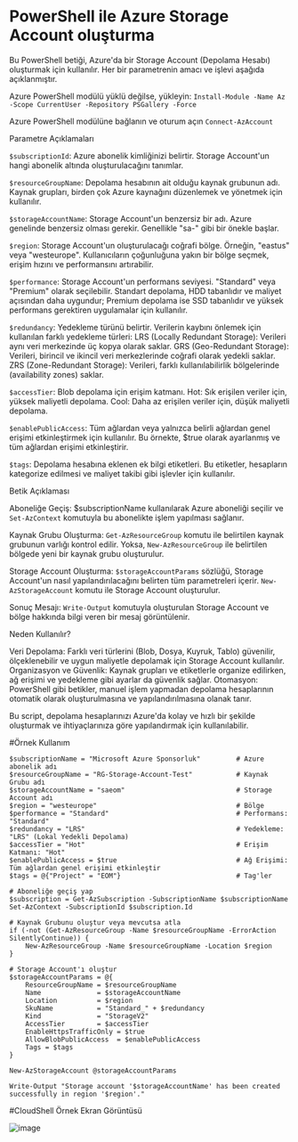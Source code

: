 # PowerShell ile Azure Storage Account oluşturma
Bu PowerShell betiği, Azure'da bir Storage Account (Depolama Hesabı) oluşturmak için kullanılır. Her bir parametrenin amacı ve işlevi aşağıda açıklanmıştır.

Azure PowerShell modülü yüklü değilse, yükleyin:
`Install-Module -Name Az -Scope CurrentUser -Repository PSGallery -Force`

Azure PowerShell modülüne bağlanın ve oturum açın
`Connect-AzAccount`

Parametre Açıklamaları

  `$subscriptionId`: Azure abonelik kimliğinizi belirtir. Storage Account'un hangi abonelik altında oluşturulacağını tanımlar.
  
  `$resourceGroupName`: Depolama hesabının ait olduğu kaynak grubunun adı. Kaynak grupları, birden çok Azure kaynağını düzenlemek ve yönetmek için kullanılır.
  
  `$storageAccountName`: Storage Account'un benzersiz bir adı. Azure genelinde benzersiz olması gerekir. Genellikle "sa-" gibi bir önekle başlar.
  
  `$region`: Storage Account'un oluşturulacağı coğrafi bölge. Örneğin, "eastus" veya "westeurope". Kullanıcıların çoğunluğuna yakın bir bölge seçmek, erişim hızını ve performansını artırabilir.
  
  `$performance`: Storage Account'un performans seviyesi. "Standard" veya "Premium" olarak seçilebilir. Standart depolama, HDD tabanlıdır ve maliyet açısından daha uygundur; Premium depolama ise SSD tabanlıdır ve yüksek performans gerektiren uygulamalar için kullanılır.
  
  `$redundancy`: Yedekleme türünü belirtir. Verilerin kaybını önlemek için kullanılan farklı yedekleme türleri:
        LRS (Locally Redundant Storage): Verileri aynı veri merkezinde üç kopya olarak saklar.
        GRS (Geo-Redundant Storage): Verileri, birincil ve ikincil veri merkezlerinde coğrafi olarak yedekli saklar.
        ZRS (Zone-Redundant Storage): Verileri, farklı kullanılabilirlik bölgelerinde (availability zones) saklar.
        
  `$accessTier`: Blob depolama için erişim katmanı.
        Hot: Sık erişilen veriler için, yüksek maliyetli depolama.
        Cool: Daha az erişilen veriler için, düşük maliyetli depolama.
        
  `$enablePublicAccess`: Tüm ağlardan veya yalnızca belirli ağlardan genel erişimi etkinleştirmek için kullanılır. Bu örnekte, $true olarak ayarlanmış ve tüm ağlardan erişimi etkinleştirir.
  
  `$tags`: Depolama hesabına eklenen ek bilgi etiketleri. Bu etiketler, hesapların kategorize edilmesi ve maliyet takibi gibi işlevler için kullanılır.

Betik Açıklaması

  Aboneliğe Geçiş:
        $subscriptionName kullanılarak Azure aboneliği seçilir ve `Set-AzContext` komutuyla bu abonelikte işlem yapılması sağlanır.

  Kaynak Grubu Oluşturma:
        `Get-AzResourceGroup` komutu ile belirtilen kaynak grubunun varlığı kontrol edilir. Yoksa, `New-AzResourceGroup` ile belirtilen bölgede yeni bir kaynak grubu oluşturulur.

  Storage Account Oluşturma:
        `$storageAccountParams` sözlüğü, Storage Account'un nasıl yapılandırılacağını belirten tüm parametreleri içerir. `New-AzStorageAccount` komutu ile Storage Account oluşturulur.

  Sonuç Mesajı:
        `Write-Output` komutuyla oluşturulan Storage Account ve bölge hakkında bilgi veren bir mesaj görüntülenir.

Neden Kullanılır?

  Veri Depolama: Farklı veri türlerini (Blob, Dosya, Kuyruk, Tablo) güvenilir, ölçeklenebilir ve uygun maliyetle depolamak için Storage Account kullanılır.
  Organizasyon ve Güvenlik: Kaynak grupları ve etiketlerle organize edilirken, ağ erişimi ve yedekleme gibi ayarlar da güvenlik sağlar.
  Otomasyon: PowerShell gibi betikler, manuel işlem yapmadan depolama hesaplarının otomatik olarak oluşturulmasına ve yapılandırılmasına olanak tanır.

Bu script, depolama hesaplarınızı Azure'da kolay ve hızlı bir şekilde oluşturmak ve ihtiyaçlarınıza göre yapılandırmak için kullanılabilir.

#Örnek Kullanım
```
$subscriptionName = "Microsoft Azure Sponsorluk"         # Azure abonelik adı
$resourceGroupName = "RG-Storage-Account-Test"           # Kaynak Grubu adı
$storageAccountName = "saeom"                            # Storage Account adı
$region = "westeurope"                                   # Bölge
$performance = "Standard"                                # Performans: "Standard"
$redundancy = "LRS"                                      # Yedekleme: "LRS" (Lokal Yedekli Depolama)
$accessTier = "Hot"                                      # Erişim Katmanı: "Hot"
$enablePublicAccess = $true                              # Ağ Erişimi: Tüm ağlardan genel erişimi etkinleştir
$tags = @{"Project" = "EOM"}                             # Tag'ler

# Aboneliğe geçiş yap
$subscription = Get-AzSubscription -SubscriptionName $subscriptionName
Set-AzContext -SubscriptionId $subscription.Id

# Kaynak Grubunu oluştur veya mevcutsa atla
if (-not (Get-AzResourceGroup -Name $resourceGroupName -ErrorAction SilentlyContinue)) {
    New-AzResourceGroup -Name $resourceGroupName -Location $region
}

# Storage Account'ı oluştur
$storageAccountParams = @{
    ResourceGroupName = $resourceGroupName
    Name              = $storageAccountName
    Location          = $region
    SkuName           = "Standard_" + $redundancy
    Kind              = "StorageV2"
    AccessTier        = $accessTier
    EnableHttpsTrafficOnly = $true
    AllowBlobPublicAccess  = $enablePublicAccess
    Tags = $tags
}

New-AzStorageAccount @storageAccountParams

Write-Output "Storage account '$storageAccountName' has been created successfully in region '$region'."
```
#CloudShell Örnek Ekran Görüntüsü

![image](https://github.com/EmreOzanMemis/AzureStorageAccount/assets/63871298/e5bf853b-4735-40cd-9df4-0448b4487616)

